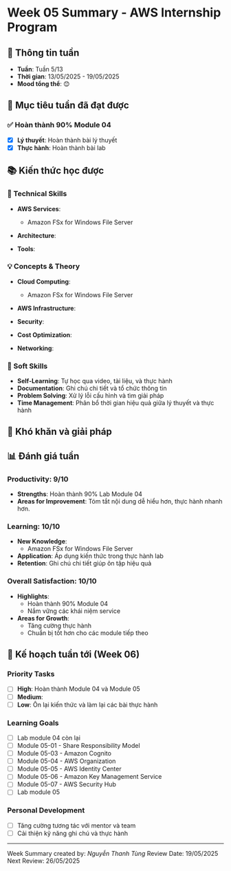 # Week 05 Summary - AWS Internship Program

## 📅 Thông tin tuần
- **Tuần**: Tuần 5/13
- **Thời gian**: 13/05/2025 - 19/05/2025
- **Mood tổng thể**: 😊 

## 🎯 Mục tiêu tuần đã đạt được

### ✅ Hoàn thành 90% Module 04
- [x] **Lý thuyết**: Hoàn thành bài lý thuyết
- [x] **Thực hành**: Hoàn thành bài lab

## 📚 Kiến thức học được

### 🔧 Technical Skills
- **AWS Services**: 
  - Amazon FSx for Windows File Server

- **Architecture**: 

- **Tools**: 


### 💡 Concepts & Theory
- **Cloud Computing**:   
  - Amazon FSx for Windows File Server

- **AWS Infrastructure**: 
- **Security**: 
- **Cost Optimization**: 
- **Networking**: 

### 🤝 Soft Skills
- **Self-Learning**: Tự học qua video, tài liệu, và thực hành
- **Documentation**: Ghi chú chi tiết và tổ chức thông tin
- **Problem Solving**: Xử lý lỗi cấu hình và tìm giải pháp
- **Time Management**: Phân bổ thời gian hiệu quả giữa lý thuyết và thực hành

## 🚧 Khó khăn và giải pháp


## 📊 Đánh giá tuần

### Productivity: 9/10
- **Strengths**: Hoàn thành 90% Lab Module 04
- **Areas for Improvement**: Tóm tắt nội dung dễ hiểu hơn, thực hành nhanh hơn.

### Learning: 10/10
- **New Knowledge**:   
  - Amazon FSx for Windows File Server
- **Application**: Áp dụng kiến thức trong thực hành lab
- **Retention**: Ghi chú chi tiết giúp ôn tập hiệu quả

### Overall Satisfaction: 10/10
- **Highlights**: 
  - Hoàn thành 90% Module 04
  - Nắm vững các khái niệm service
- **Areas for Growth**: 
  - Tăng cường thực hành
  - Chuẩn bị tốt hơn cho các module tiếp theo

## 🎯 Kế hoạch tuần tới (Week 06)

### Priority Tasks
- [ ] **High**: Hoàn thành Module 04 và Module 05
- [ ] **Medium**: 
- [ ] **Low**: Ôn lại kiến thức và làm lại các bài thực hành

### Learning Goals
- [ ] Lab module 04 còn lại
- [ ] Module 05-01 - Share Responsibility Model
- [ ] Module 05-03 - Amazon Cognito
- [ ] Module 05-04 - AWS Organization
- [ ] Module 05-05 - AWS Identity Center
- [ ] Module 05-06 - Amazon Key Management Service
- [ ] Module 05-07 - AWS Security Hub
- [ ] Lab module 05

### Personal Development
- [ ] Tăng cường tương tác với mentor và team
- [ ] Cải thiện kỹ năng ghi chú và thực hành

---
Week Summary created by: *Nguyễn Thanh Tùng*
Review Date: 19/05/2025  
Next Review: 26/05/2025
